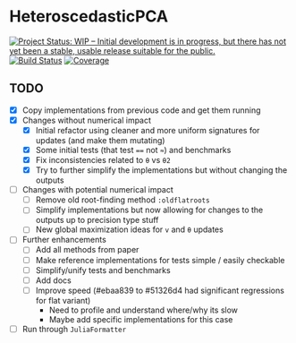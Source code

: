 # HeteroscedasticPCA

[![Project Status: WIP – Initial development is in progress, but there has not yet been a stable, usable release suitable for the public.](https://www.repostatus.org/badges/latest/wip.svg)](https://www.repostatus.org/#wip)
[![Build Status](https://github.com/dahong67/HeteroscedasticPCA.jl/workflows/CI/badge.svg)](https://github.com/dahong67/HeteroscedasticPCA.jl/actions)
[![Coverage](https://codecov.io/gh/dahong67/HeteroscedasticPCA.jl/branch/master/graph/badge.svg)](https://codecov.io/gh/dahong67/HeteroscedasticPCA.jl)

## TODO

+ [x] Copy implementations from previous code and get them running
+ [x] Changes without numerical impact
  + [x] Initial refactor using cleaner and more uniform signatures for updates (and make them mutating)
  + [x] Some initial tests (that test `==` not `≈`) and benchmarks
  + [x] Fix inconsistencies related to `θ` vs `θ2`
  + [x] Try to further simplify the implementations but without changing the outputs
+ [ ] Changes with potential numerical impact
  + [ ] Remove old root-finding method `:oldflatroots`
  + [ ] Simplify implementations but now allowing for changes to the outputs up to precision type stuff
  + [ ] New global maximization ideas for `v` and `θ` updates
+ [ ] Further enhancements
  + [ ] Add all methods from paper
  + [ ] Make reference implementations for tests simple / easily checkable
  + [ ] Simplify/unify tests and benchmarks
  + [ ] Add docs
  + [ ] Improve speed (#ebaa839 to #51326d4 had significant regressions for flat variant)
    + Need to profile and understand where/why its slow
    + Maybe add specific implementations for this case
+ [ ] Run through `JuliaFormatter`
